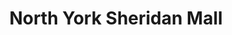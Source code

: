 ---
title: "North York Sheridan Mall"
url: /north-york/north-york-sheridan-mall/
shop: Einkaufszentrum
---